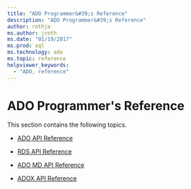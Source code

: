 ```yaml
---
title: "ADO Programmer&#39;s Reference"
description: "ADO Programmer&#39;s Reference"
author: rothja
ms.author: jroth
ms.date: "01/19/2017"
ms.prod: sql
ms.technology: ado
ms.topic: reference
helpviewer_keywords:
  - "ADO, reference"
---
```

# ADO Programmer&#39;s Reference
This section contains the following topics.  
  
-   [ADO API Reference](./ado-api/ado-api-reference.md)  
  
-   [RDS API Reference](./rds-api/rds-api-reference.md)  
  
-   [ADO MD API Reference](./ado-md-api/ado-md-object-model.md)  
  
-   [ADOX API Reference](./adox-api/adox-object-model.md)
